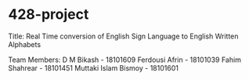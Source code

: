 # 428-project
Title:
Real Time conversion of English Sign Language to English Written Alphabets

Team Members: 
D M Bikash - 18101609
Ferdousi Afrin - 18101039
Fahim Shahrear - 18101451
Muttaki Islam Bismoy - 18101601

